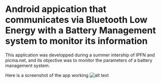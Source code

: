 
Android appication that communicates via Bluetooth Low Energy with a Battery Management system to monitor its information
===================================

This application was developped during a summer intership of IPFN and picma.net, and its objective was to monitor the parameters of a battery management system.


Here is a screenshot of the app working
![alt text](https://i.imgur.com/fp7jPwj.png)
